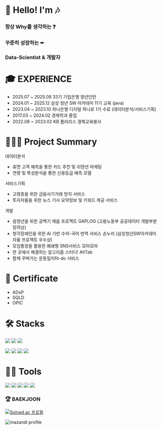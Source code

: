 # 🎵 Hello! I'm 🎶

### 항상 Why를 생각하는 ❓

### 꾸준히 성장하는 ✒

### Data-Scientist & 개발자

# 🎓 EXPERIENCE

- 2025.07 ~ 2025.08 33기 기업은행 청년인턴
- 2024.01 ~ 2025.12 삼성 청년 SW 아카데미 11기 교육 (java)
- 2023.04 ~ 2023.10 하나은행 디지털 하나로 1기 수료 (데이터분석/서비스기획)
- 2017.03 ~ 2024.02 경제학과 졸업
- 2022.08 ~ 2023.02 KB 폴라리스 경제교육봉사

# 👨🏻‍💻 Project Summary

데이터분석

- 휴면 고객 예측을 통한 카드 추천 및 리텐션 마케팅
- 연령 및 특성분석을 통한 신용등급 예측 모델

서비스기획

- 고령층을 위한 금융사기거래 방지 서비스
- 투자자들을 위한 뉴스 기사 요약정보 및 키워드 제공 서비스

개발

- 쉼청년을 위한 공백기 채움 프로젝트 GAPLOG (고용노동부 공공데이터 개발부분 장려상)
- 청각장애인을 위한 AI 기반 수어-국어 번역 서비스 손누리 (삼성청년SW아카데미 자율 프로젝트 우수상)
- 모임통장을 활용한 폐쇄형 SNS서비스 모아모아
- 한 곳에서 해결하는 알고리즘 스터디! AltTab
- 함께 꾸며가는 운동일지fit-do 서비스


# 💼 Certificate

- ADsP
- SQLD
- OPIC
  <br/>

# 🛠️ Stacks

<p>
  <img src="https://img.shields.io/badge/Java-e05d44?style=flat&logo=Java&logoColor=white" style="border-radius:10%;"/>
  <img src="https://img.shields.io/badge/Spring%20Boot-6DB33F?style=flat&logo=Spring%20Boot&logoColor=white" style="border-radius:10%;"/>
  <img src="https://img.shields.io/badge/MySQL-4479A1?style=flat&logo=MySQL&logoColor=white" style="border-radius:10%;"/>
</p>

<p>
  <img src="https://img.shields.io/badge/Python-3776AB?style=flat&logo=Python&logoColor=white" style="border-radius:10%;"/>
  <img src="https://img.shields.io/badge/Django-092E20?style=flat&logo=Django&logoColor=white" style="border-radius:10%;"/>
  <img src="https://img.shields.io/badge/JavaScript-F7DF1E?style=flat&logo=javaScript&logoColor=white"/>
  <img src="https://img.shields.io/badge/Vue.js-4FC08D?style=flat&logo=vue.js&logoColor=white"/>
</p>

# 💪🏼 Tools

<img src="https://img.shields.io/badge/Visual Studio Code-007ACC?style=flat-square&logo=Visual Studio Code&logoColor=white"/> <img src="https://img.shields.io/badge/GitHub-181717?style=flat-square&logo=GitHub&logoColor=white"/> <img src="https://img.shields.io/badge/Eclipse IDE-2C2255?style=flat-square&logo=Eclipse IDE&logoColor=white"/> <img src="https://img.shields.io/badge/IntelliJ IDEA-000000?style=flat-square&logo=IntelliJ IDEA&logoColor=white"/> <img src="https://img.shields.io/badge/Figma-F24E1E?style=flat-square&logo=Figma&logoColor=white"/>

<h3>🏆 BAEKJOON </h3>

[![Solved.ac
프로필](http://mazassumnida.wtf/api/mini/generate_badge?boj=ssh2957)](https://solved.ac/ssh2957)

![mazandi profile](http://mazandi.herokuapp.com/api?handle=ssh2957&theme=warm)

 </div>

</p>
